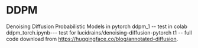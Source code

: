 # DDPM
Denoising Diffusion Probabilistic Models in pytorch
ddpm_1 -- test in colab
ddpm_torch.ipynb--- test for lucidrains/denoising-diffusion-pytorch
t1 -- full code download from https://huggingface.co/blog/annotated-diffusion.
